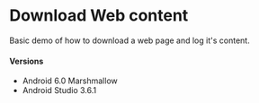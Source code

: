 # Download Web content
  Basic demo of how to download a web page and log it's content.

#### Versions
 - Android 6.0 Marshmallow 
 - Android Studio 3.6.1 
